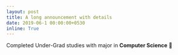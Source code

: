 ```yaml
---
layout: post
title: A long announcement with details
date: 2019-06-1 00:00:00+0530
inline: True
---
```


Completed Under-Grad studies with major in <b>Computer Science</b> 🎉